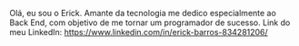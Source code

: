 Olá, eu sou o Erick. Amante da tecnologia me dedico especialmente ao Back End, com objetivo de me tornar um programador de sucesso.
Link do meu LinkedIn: https://www.linkedin.com/in/erick-barros-834281206/
